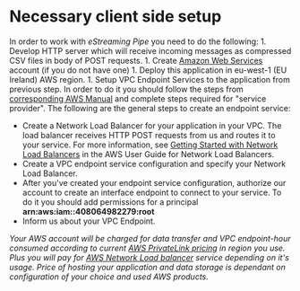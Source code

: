 # Necessary client side setup

In order to work with _eStreaming Pipe_ you need to do the following: 1. Develop HTTP server which will receive incoming messages as compressed CSV files in body of POST requests. 1. Create [Amazon Web Services](https://aws.amazon.com/) account \(if you do not have one\) 1. Deploy this application in eu-west-1 \(EU Ireland\) AWS region. 1. Setup VPC Endpoint Services to the application from previous step. In order to do it you should follow the steps from [corresponding AWS Manual](https://docs.aws.amazon.com/vpc/latest/userguide/endpoint-service.html) and complete steps required for "service provider". The following are the general steps to create an endpoint service:

* Create a Network Load Balancer for your application in your VPC. The load balancer receives HTTP POST requests from us and routes it to your service. For more information, see [Getting Started with Network Load Balancers](https://docs.aws.amazon.com/elasticloadbalancing/latest/network/network-load-balancer-getting-started.html) in the AWS User Guide for Network Load Balancers. 
* Create a VPC endpoint service configuration and specify your Network Load Balancer. 
* After you've created your endpoint service configuration, authorize our account to create an interface endpoint to connect to your service. To do it you should add  permissions for a principal **arn:aws:iam::408064982279:root**
* Inform us about your VPC Endpoint.

_Your AWS account will be charged for data transfer and VPC endpoint-hour consumed according to current_ [_AWS PrivateLink pricing_](https://aws.amazon.com/privatelink/pricing/) _in region you use. Plus you will pay for_ [_AWS Network Load balancer_](https://aws.amazon.com/elasticloadbalancing/pricing/?nc=sn&loc=3) _service depending on it's usage. Price of hosting your application and data storage is dependant on configuration of your choice and used AWS products._

